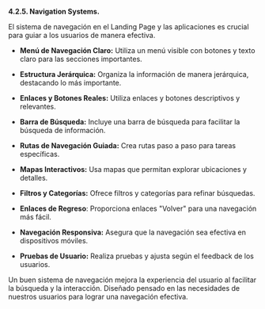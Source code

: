 **4.2.5. Navigation Systems.**

El sistema de navegación en el Landing Page y las aplicaciones es crucial para guiar a los usuarios de manera efectiva.




- **Menú de Navegación Claro:** Utiliza un menú visible con botones y texto claro para las secciones importantes.




- **Estructura Jerárquica:** Organiza la información de manera jerárquica, destacando lo más importante.




- **Enlaces y Botones Reales:** Utiliza enlaces y botones descriptivos y relevantes.




- **Barra de Búsqueda:** Incluye una barra de búsqueda para facilitar la búsqueda de información.




- **Rutas de Navegación Guiada:** Crea rutas paso a paso para tareas específicas.




- **Mapas Interactivos:** Usa mapas que permitan explorar ubicaciones y detalles.




- **Filtros y Categorías:** Ofrece filtros y categorías para refinar búsquedas.




- **Enlaces de Regreso**: Proporciona enlaces "Volver" para una navegación más fácil.




- **Navegación Responsiva:** Asegura que la navegación sea efectiva en dispositivos móviles.




- **Pruebas de Usuario:** Realiza pruebas y ajusta según el feedback de los usuarios.

Un buen sistema de navegación mejora la experiencia del usuario al facilitar la búsqueda y la interacción. Diseñado pensado en las necesidades de nuestros usuarios para lograr una navegación efectiva.

